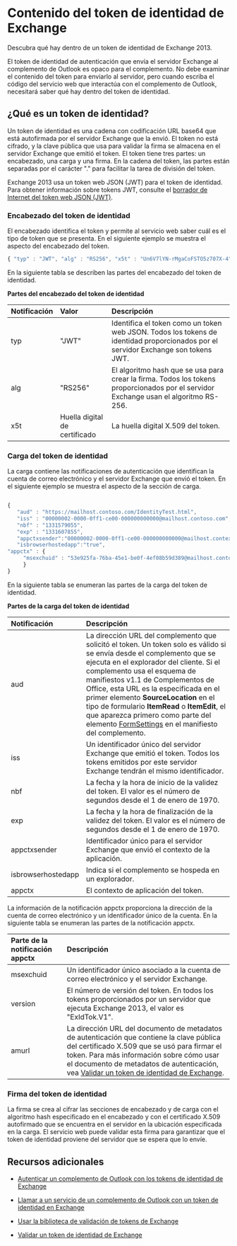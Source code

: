 
# <a name="inside-the-exchange-identity-token"></a>Contenido del token de identidad de Exchange
Descubra qué hay dentro de un token de identidad de Exchange 2013.



El token de identidad de autenticación que envía el servidor Exchange al complemento de Outlook es opaco para el complemento. No debe examinar el contenido del token para enviarlo al servidor, pero cuando escriba el código del servicio web que interactúa con el complemento de Outlook, necesitará saber qué hay dentro del token de identidad.

## <a name="what-is-an-identity-token?"></a>¿Qué es un token de identidad?


Un token de identidad es una cadena con codificación URL base64 que está autofirmada por el servidor Exchange que la envió. El token no está cifrado, y la clave pública que usa para validar la firma se almacena en el servidor Exchange que emitió el token. El token tiene tres partes: un encabezado, una carga y una firma. En la cadena del token, las partes están separadas por el carácter "." para facilitar la tarea de división del token.

Exchange 2013 usa un token web JSON (JWT) para el token de identidad. Para obtener información sobre tokens JWT, consulte el [borrador de Internet del token web JSON (JWT)](http://self-issued.info/docs/draft-goland-json-web-token-00.html).


### <a name="identity-token-header"></a>Encabezado del token de identidad

El encabezado identifica el token y permite al servicio web saber cuál es el tipo de token que se presenta. En el siguiente ejemplo se muestra el aspecto del encabezado del token.

```js
{ "typ" : "JWT", "alg" : "RS256", "x5t" : "Un6V7lYN-rMgaCoFSTO5z707X-4" }
```

En la siguiente tabla se describen las partes del encabezado del token de identidad.


**Partes del encabezado del token de identidad**


|**Notificación**|**Valor**|**Descripción**|
|:-----|:-----|:-----|
|typ|"JWT"|Identifica el token como un token web JSON. Todos los tokens de identidad proporcionados por el servidor Exchange son tokens JWT.|
|alg|"RS256"|El algoritmo hash que se usa para crear la firma. Todos los tokens proporcionados por el servidor Exchange usan el algoritmo RS-256.|
|x5t|Huella digital de certificado|La huella digital X.509 del token.|

### <a name="identity-token-payload"></a>Carga del token de identidad

La carga contiene las notificaciones de autenticación que identifican la cuenta de correo electrónico y el servidor Exchange que envió el token. En el siguiente ejemplo se muestra el aspecto de la sección de carga.
```js

{ 
   "aud" : "https://mailhost.contoso.com/IdentityTest.html", 
   "iss" : "00000002-0000-0ff1-ce00-000000000000@mailhost.contoso.com", 
   "nbf" : "1331579055", 
   "exp" : "1331607855", 
   "appctxsender":"00000002-0000-0ff1-ce00-000000000000@mailhost.context.com",
   "isbrowserhostedapp":"true",
"appctx" : { 
     "msexchuid" : "53e925fa-76ba-45e1-be0f-4ef08b59d389@mailhost.contoso.com" "version" : "ExIdTok.V1" "amurl" :         "https://mailhost.contoso.com:443/autodiscover/metadata/json/1" 
     } 
}
```
En la siguiente tabla se enumeran las partes de la carga del token de identidad.


**Partes de la carga del token de identidad**


|**Notificación**|**Descripción**|
|:-----|:-----|
|aud|La dirección URL del complemento que solicitó el token. Un token solo es válido si se envía desde el complemento que se ejecuta en el explorador del cliente. Si el complemento usa el esquema de manifiestos v1.1 de Complementos de Office, esta URL es la especificada en el primer elemento  **SourceLocation** en el tipo de formulario **ItemRead** o **ItemEdit**, el que aparezca primero como parte del elemento [FormSettings](http://msdn.microsoft.com/en-us/library/0d1a311d-939d-78c1-e968-89ddf7ebc4b4%28Office.15%29.aspx) en el manifiesto del complemento.|
|iss|Un identificador único del servidor Exchange que emitió el token. Todos los tokens emitidos por este servidor Exchange tendrán el mismo identificador.|
|nbf|La fecha y la hora de inicio de la validez del token. El valor es el número de segundos desde el 1 de enero de 1970. |
|exp|La fecha y la hora de finalización de la validez del token. El valor es el número de segundos desde el 1 de enero de 1970.|
|appctxsender|Identificador único para el servidor Exchange que envió el contexto de la aplicación.|
|isbrowserhostedapp|Indica si el complemento se hospeda en un explorador.|
|appctx|El contexto de aplicación del token. |
La información de la notificación appctx proporciona la dirección de la cuenta de correo electrónico y un identificador único de la cuenta. En la siguiente tabla se enumeran las partes de la notificación appctx.



|**Parte de la notificación appctx**|**Descripción**|
|:-----|:-----|
|msexchuid|Un identificador único asociado a la cuenta de correo electrónico y el servidor Exchange.|
|version|El número de versión del token. En todos los tokens proporcionados por un servidor que ejecuta Exchange 2013, el valor es "ExIdTok.V1".|
|amurl|La dirección URL del documento de metadatos de autenticación que contiene la clave pública del certificado X.509 que se usó para firmar el token. Para más información sobre cómo usar el documento de metadatos de autenticación, vea [Validar un token de identidad de Exchange](../outlook/validate-an-identity-token.md).|

### <a name="identity-token-signature"></a>Firma del token de identidad

La firma se crea al cifrar las secciones de encabezado y de carga con el algoritmo hash especificado en el encabezado y con el certificado X.509 autofirmado que se encuentra en el servidor en la ubicación especificada en la carga. El servicio web puede validar esta firma para garantizar que el token de identidad proviene del servidor que se espera que lo envíe.


## <a name="additional-resources"></a>Recursos adicionales



- [Autenticar un complemento de Outlook con los tokens de identidad de Exchange](../outlook/authentication.md)
    
- [Llamar a un servicio de un complemento de Outlook con un token de identidad en Exchange](../outlook/call-a-service-by-using-an-identity-token.md)
    
- [Usar la biblioteca de validación de tokens de Exchange](../outlook/use-the-token-validation-library.md)
    
- [Validar un token de identidad de Exchange](../outlook/validate-an-identity-token.md)
    

